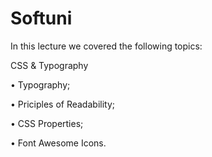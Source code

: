 # Softuni

In this lecture we covered the following topics:

CSS & Typography

• Typography;

• Priciples of Readability;

• CSS Properties;

• Font Awesome Icons.